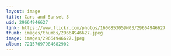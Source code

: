 ```yaml
---
layout: image
title: Cars and Sunset 3
uid: 29664946627
link: https://www.flickr.com/photos/160685305@N03/29664946627
thumb: images/thumbs/29664946627.jpeg
image: images/29664946627.jpeg
album: 72157697984682902
---
```


